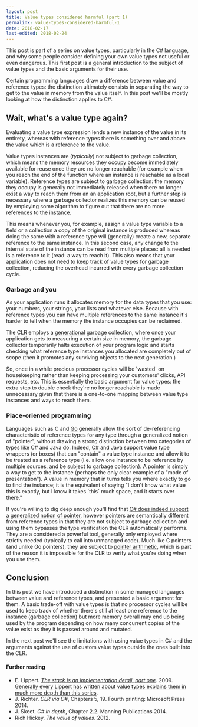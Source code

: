 ```yaml
---
layout: post
title: Value types considered harmful (part 1)
permalink: value-types-considered-harmful-1
date: 2018-02-17
last-edited: 2018-02-24
---
```


This post is part of a series on value types, particularly in the C# language, and why some people consider defining your own value types not useful or even dangerous.
This first post is a general introduction to the subject of value types and the basic arguments for their use.

Certain programming languages draw a difference between value and reference types: the distinction ultimately consists in separating the way to get to the value in memory from the value itself. In this post we'll be mostly looking at how the distinction applies to C#.

## Wait, what's a value type again?

Evaluating a value type expression lends a new instance of the value in its entirety, whereas with reference types there is something over and above the value which is a reference to the value.

Value types instances are (*typically*) not subject to garbage collection, which means the memory resources they occupy become immediately available for reuse once they are no longer reachable (for example when you reach the end of the function where an instance is reachable as a local variable). Reference types are subject to garbage collection: the memory they occupy is generally not immediately released when there no longer exist a way to reach them from an an application root, but a further step is necessary where a garbage collector realizes this memory can be reused by employing some algorithm to figure out that there are no more references to the instance.

This means whenever you, for example, assign a value type variable to a field or a collection a copy of the original instance is produced whereas doing the same with a reference type will (generally) create a new, separate reference to the same instance. In this second case, any change to the internal state of the instance can be read from multiple places: all is needed is a reference to it (read: a way to reach it). This also means that your application does not need to keep track of value types for garbage collection, reducing the overhead incurred with every garbage collection cycle.

### Garbage and you

As your application runs it allocates memory for the data types that you use: your numbers, your strings, your lists and whatever else. Because with reference types you can have multiple references to the same instance it's harder to tell when the memory the instance occupies can be reclaimed.

The CLR employs a [generational][1] garbage collection, where once your application gets to measuring a certain size in memory, the garbage collector temporarily halts execution of your program logic and starts checking what reference type instances you allocated are completely out of scope (then it promotes any surviving objects to the next generation.)

So, once in a while precious processor cycles will be 'wasted' on housekeeping rather than keeping processing your customers' clicks, API requests, etc. This is essentially the basic argument for value types: the extra step to double check they're no longer reachable is made unnecessary given that there is a one-to-one mapping between value type instances and ways to reach them.

### Place-oriented programming

Languages such as C and [Go][2] generally allow the sort of de-referencing characteristic of reference types for any type through a generalized notion of "pointer", without drawing a strong distinction between two categories of types like C# and Java do. Indeed, C# and Java support value type wrappers (or boxes) that can "contain" a value type instance and allow it to be treated as a reference type (i.e. allow one instance to be reference by multiple sources, and be subject to garbage collection). A pointer is simply a way to get to the instance (perhaps the only clear example of a "mode of presentation"). A value in memory that in turns tells you where exactly to go to find the instance; it is the equivalent of saying "I don't know what value this is exactly, but I know it takes \`this\` much space, and it starts over there."

If you're willing to dig deep enough you'll find that [C# does indeed support a generalized notion of pointer][3], however pointers are semantically different from reference types in that they are not subject to garbage collection and using them bypasses the type verification the CLR automatically performs. They are a considered a powerful tool, generally only employed where strictly needed (typically to call into unmanaged code). Much like C pointers (and unlike Go pointers), they are subject to [pointer arithmetic][4], which is part of the reason it is impossible for the CLR to verify what you're doing when you use them.

## Conclusion

In this post we have introduced a distinction in some managed languages between value and reference types, and presented a basic argument for them. A basic trade-off with value types is that no processor cycles will be used to keep track of whether there's still at least one reference to the instance (garbage collection) but more memory overall may end up being used by the program depending on how many concurrent copies of the value exist as they it is passed around and mutated.

In the next post we'll see the limitations with using value types in C# and the arguments against the use of custom value types outside the ones built into the CLR.

#### Further reading
- E. Lippert. *[The stack is an implementation detail, part one][5]*. 2009.
    [Generally every Lippert has written about value types explains them in much more depth than this series][6].
- J. Richter. *CLR via C#*, Chapters 5, 19. Fourth printing: Microsoft Press 2014.
- J. Skeet. *C# in depth*, Chapter 2.2. Manning Publications 2014.
- Rich Hickey. *The value of values*. 2012.

[1]: https://docs.microsoft.com/en-us/dotnet/standard/garbage-collection/fundamentals#generations
[2]: https://tour.golang.org/moretypes/1
[3]: https://docs.microsoft.com/en-us/dotnet/csharp/programming-guide/unsafe-code-pointers/pointer-types
[4]: https://docs.microsoft.com/en-us/dotnet/csharp/programming-guide/unsafe-code-pointers/arithmetic-operations-on-pointers
[5]: https://blogs.msdn.microsoft.com/ericlippert/2009/04/27/the-stack-is-an-implementation-detail-part-one/
[6]: https://blogs.msdn.microsoft.com/ericlippert/tag/value-types/
